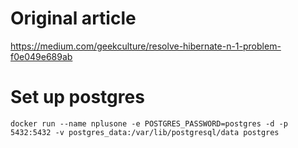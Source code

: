 # Original article
https://medium.com/geekculture/resolve-hibernate-n-1-problem-f0e049e689ab

# Set up postgres

`docker run --name nplusone -e POSTGRES_PASSWORD=postgres -d -p 5432:5432 -v postgres_data:/var/lib/postgresql/data postgres`

